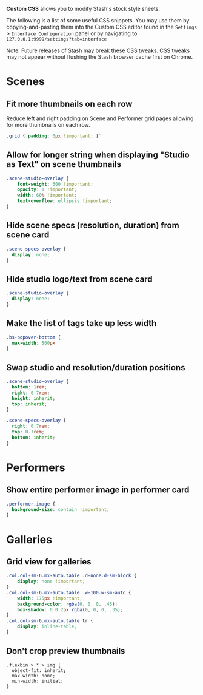 **Custom CSS** allows you to modify Stash's stock style sheets.

The following is a list of some useful CSS snippets. You may use them by copying-and-pasting them into the Custom CSS editor found in the `Settings` > `Interface Configuration` panel or by navigating to `127.0.0.1:9999/settings?tab=interface`

Note: Future releases of Stash may break these CSS tweaks. CSS tweaks may not appear without flushing the Stash browser cache first on Chrome.

# Scenes

## Fit more thumbnails on each row
Reduce left and right padding on Scene and Performer grid pages allowing for more thumbnails on each row.

```css
.grid { padding: 0px !important; }`
```

## Allow for longer string when displaying "Studio as Text" on scene thumbnails

```css
.scene-studio-overlay {
	font-weight: 600 !important;
	opacity: 1 !important;
	width: 60% !important;
	text-overflow: ellipsis !important;
}
```

## Hide scene specs (resolution, duration) from scene card

```css
.scene-specs-overlay {
  display: none;
}
```

## Hide studio logo/text from scene card

```css
.scene-studio-overlay {
  display: none;
}
```
## Make the list of tags take up less width
```css
.bs-popover-bottom {
  max-width: 500px
}
```

## Swap studio and resolution/duration positions
```css
.scene-studio-overlay {
  bottom: 1rem;
  right: 0.7rem;
  height: inherit;
  top: inherit;
}

.scene-specs-overlay {
  right: 0.7rem;
  top: 0.7rem;
  bottom: inherit;
}
```

# Performers

## Show entire performer image in performer card

```css
.performer.image {
  background-size: contain !important;
}
```

# Galleries

## Grid view for galleries

```css
.col.col-sm-6.mx-auto.table .d-none.d-sm-block {
    display: none !important;
}
.col.col-sm-6.mx-auto.table .w-100.w-sm-auto {
    width: 175px !important;
    background-color: rgba(0, 0, 0, .45);
    box-shadow: 0 0 2px rgba(0, 0, 0, .35);
}
.col.col-sm-6.mx-auto.table tr {
    display: inline-table;
}
```

## Don't crop preview thumbnails
```
.flexbin > * > img {
  object-fit: inherit;
  max-width: none;
  min-width: initial;
}
```